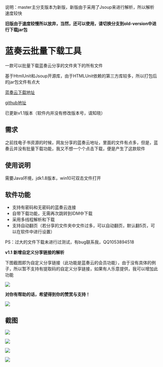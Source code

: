说明：master主分支版本为新版，新版由于采用了Jsoup来进行解析，所以解析速度较快

**旧版由于速度较慢所以放弃，当然，还可以使用，请切换分支到old-version中进行下载jar包**
# 蓝奏云批量下载工具
一款可以批量下载蓝奏云分享的文件夹下的所有文件

基于HtmlUnit和Jsoup开源库，由于HTMLUnit依赖的第三方库较多，所以打包后的jar包文件有点大

[蓝奏云下载地址](https://www.lanzous.com/b0cpwdmrc)

[github地址](https://github.com/Stars-One/LanzouDownloader)

已更新v1.1版本（软件内并没有修改版本号，请知晓）

## 需求
之前找电子书资源的时候，网友分享的蓝奏云地址，里面的文件有点多，但是，蓝奏云并没有批量下载功能，我又不想一个个点击下载，便是产生了这款软件

## 使用说明
需要Java环境，jdk1.8版本，win10可双击文件打开
## 软件功能
- 支持有密码和无密码的蓝奏云连接
- 自带下载功能，无需再次跳转到IDM中下载
- 采用多线程解析和下载
- 支持自动翻页（若分享的文件夹中文件过多，可以自动翻页，默认翻5页，可以在软件中进行设置）

PS：过大的文件下载未进行过测试，有bug联系我，QQ1053894518

**v1.1 新增自定义分享链接的解析**

下图截图即为自定义分享链接（此功能是蓝奏云的会员功能），由于没有具体的例子，所以暂不支持有提取码的自定义分享链接，如果有人乐意提供，我可以增加此功能

![](https://img2020.cnblogs.com/blog/1210268/202003/1210268-20200311134101354-869792422.png)

**对你有帮助的话，希望得到你的赞赏与支持！**

![](https://img2018.cnblogs.com/blog/1210268/201906/1210268-20190610221153050-892061431.png)

## 截图
![](https://img2018.cnblogs.com/blog/1210268/202001/1210268-20200118183941480-1854744572.png)

![](https://img2018.cnblogs.com/blog/1210268/202001/1210268-20200118184027009-1031892218.png)

![](https://img2018.cnblogs.com/blog/1210268/202001/1210268-20200118184117720-1166218675.png)

![](https://img2018.cnblogs.com/blog/1210268/202001/1210268-20200118184210779-643145230.png)
